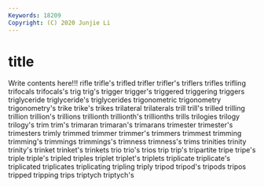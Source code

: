 ```yaml
---
Keywords: 18209
Copyright: (C) 2020 Junjie Li
---
```


# title

Write contents here!!!
rifle
trifle's 
trifled 
trifler 
trifler's 
triflers 
trifles 
trifling 
trifocals 
trifocals's 
trig
trig's 
trigger 
trigger's 
triggered 
triggering 
triggers 
triglyceride 
triglyceride's 
triglycerides 
trigonometric
trigonometry 
trigonometry's 
trike 
trike's 
trikes 
trilateral 
trilaterals 
trill 
trill's 
trilled
trilling 
trillion 
trillion's 
trillions 
trillionth 
trillionth's 
trillionths 
trills 
trilogies 
trilogy
trilogy's 
trim 
trim's 
trimaran 
trimaran's 
trimarans 
trimester 
trimester's 
trimesters 
trimly
trimmed 
trimmer 
trimmer's 
trimmers 
trimmest 
trimming 
trimming's 
trimmings 
trimmings's 
trimness
trimness's 
trims 
trinities 
trinity 
trinity's 
trinket 
trinket's 
trinkets 
trio 
trio's
trios 
trip 
trip's 
tripartite 
tripe 
tripe's 
triple 
triple's 
tripled 
triples
triplet 
triplet's 
triplets 
triplicate 
triplicate's 
triplicated 
triplicates 
triplicating 
tripling 
triply
tripod 
tripod's 
tripods 
tripos 
tripped 
tripping 
trips 
triptych 
triptych's 
